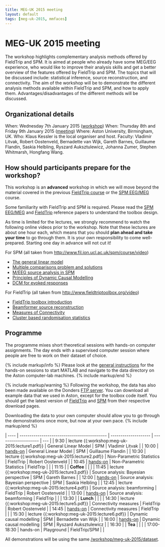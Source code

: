 ```yaml
---
title: MEG-UK 2015 meeting
layout: default
tags: [meg-uk-2015, mmfaces]
---
```


# MEG-UK 2015 meeting

The workshop highlights complementary analysis methods offered by FieldTrip and SPM. It is aimed at people who already have some MEG/EEG experience, who would like to improve their analysis skills and get a better overview of the features offered by FieldTrip and SPM. The topics that will be discussed include: statistical inference, source reconstruction, and connectivity. The aim of the workshop will be to demonstrate the different analysis methods available within FieldTrip and SPM, and how to apply them. Advantages/disadvantages of the different methods will be discussed.

## Organizational details

When: Wednesday 7th January 2015 ([workshop](http://www.aston.ac.uk/lhs/research/centres-facilities/brain-centre/meg-uk-2015/workshop))
When: Thursday 8th and Friday 9th January 2015 ([meeting](http://www.aston.ac.uk/lhs/research/centres-facilities/brain-centre/meg-uk-2015))
Where: Aston University, Birmingham, UK.
Who: Klaus Kessler is the local organiser and host.
Faculty: Vladimir Litvak, Robert Oostenveld, Bernadette van Wijk, Gareth Barnes, Guillaume Flandin, Saskia Helbling, Ryszard Auksztulewicz, Johanna Zumer, Stephen Whitmarsh, Hongfang Wang.

## How should participants prepare for the workshop?

This workshop is an **advanced** workshop in which we will move beyond the material covered in the previous [FieldTrip course](/workshop/birmingham) or the [SPM EEG/MEG](http://www.fil.ion.ucl.ac.uk/spm/course/slides14-meeg/) course.

Some familiarity with FieldTrip and SPM is required. Please read the [SPM EEG/MEG](http://www.hindawi.com/journals/cin/2011/852961) and [FieldTrip](http://www.hindawi.com/journals/cin/2011/156869/) reference papers to understand the toolbox design.  

As time is limited for the lectures, we strongly recommend to watch the following online videos prior to the workshop. Note that these lectures are about one hour each, which means that you should **plan ahead and take your time** to go through them. It is your own responsibility to come well-prepared. Starting one day in advance will not cut it!

For SPM (all taken from http://www.fil.ion.ucl.ac.uk/spm/course/video)

*  [The general linear model](http://www.fil.ion.ucl.ac.uk/spm/course/video/#MEEG_GLM)
*  [Multiple comparisons problem and solutions](http://www.fil.ion.ucl.ac.uk/spm/course/video/#MEEG_MCP)
*  [M/EEG source analysis in SPM](http://www.fil.ion.ucl.ac.uk/spm/course/video/#MEEG_Source)
*  [Principles of Dynamic Causal Modelling](http://www.fil.ion.ucl.ac.uk/spm/course/video/#MEEG_PrincipleDCM)
*  [DCM for evoked responses](http://www.fil.ion.ucl.ac.uk/spm/course/video/#MEEG_DCM_ERP)

For FieldTrip (all taken from http://www.fieldtriptoolbox.org/video)

*  [FieldTrip toolbox introduction](https://www.youtube.com/watch?v=zOxCqcYmIfA)
*  [Beamformer source reconstruction](https://www.youtube.com/watch?v=7eS11DtbIPw)
*  [Measures of Connectivity](https://www.youtube.com/watch?v=LKrxdrntWcQ)
*  [Cluster based randomisation statistics](https://www.youtube.com/watch?v=vOSfabsDUNg)

## Programme

The programme mixes short theoretical sessions with hands-on computer assignments. The day ends with a supervised computer session where people are free to work on their dataset of choice.

{% include markup/info %}
Please look at the [general instructions](/workshop/meg-uk-2015/general) for the hands-on sessions to start MATLAB and navigate to the data directory on the Aston computer-lab machines.
{% include markup/end %}

{% include markup/warning %}
Following the workshop, the data has also been made available on the Donders [FTP server](ftp://ftp.fieldtriptoolbox.org/pub/fieldtrip/example/meg-uk-2015). You can download all example data that we used in Aston, except for the toolbox code itself. You should get the latest version of [FieldTrip](/download) and [SPM](http://www.fil.ion.ucl.ac.uk/spm/software/download.html) from their respective download pages.

Downloading the data to your own computer should allow you to go through the demonstrations once more, but now at your own pace.
{% include markup/end %}

| ----        | --------------------------------------------                  | --------------------                  | --------------------  | ---                   |
| 9:30        | lecture {{:workshop:meg-uk-2015:lecture1.pdf}}                | General Linear Model                  | SPM                   | Vladimir Litvak       |
| 10:00       | [hands-on](/workshop/meg-uk-2015/spm_stats)                   | General Linear Model                  | SPM                   | Guillaume Flandin     |
| 10:30       | lecture {{:workshop:meg-uk-2015:lecture2.pdf}}                | Non-Parametric Statistics             | FieldTrip             | Robert Oostenveld     |
| 10:45       | [hands-on](/workshop/meg-uk-2015/fieldtrip-stats-demo)        | Non-Parametric Statistics             | FieldTrip             |                       |
| 11:15       |                                                               | **Coffee**                            |                       |                       |
| 11:45       | lecture {{:workshop:meg-uk-2015:lecture3.pdf}}                | Source analysis: Bayesian perspective | SPM                   | Gareth Barnes         |
| 12:00       | [hands-on](/workshop/meg-uk-2015/spm_source)                  | Source analysis: Bayesian perspective | SPM                   | Saskia Helbling       |
| 12:45       | lecture {{:workshop:meg-uk-2015:lecture4.pdf}}                | Source analysis: beamforming          | FieldTrip             | Robert Oostenveld     |
| 13:00       | [hands-on](/workshop/meg-uk-2015/fieldtrip-beamformer-demo)   | Source analysis: beamforming          | FieldTrip             |                       |
| 13:30       |                                                               | **Lunch**                             |                       |                       |
| 14:30       | lecture {{:workshop:meg-uk-2015:lecture5.pdf}}                | Connectivity measures                 | FieldTrip             | Robert Oostenveld     |
| 14:45       | [hands-on](/workshop/meg-uk-2015/fieldtrip-connectivity-demo) | Connectivity measures                 | FieldTrip             |                       |
| 15:30       | lecture {{:workshop:meg-uk-2015:lecture6.pdf}}                | Dynamic causal modelling              | SPM                   | Bernadette van Wijk   |
| 16:00       | [hands-on](/workshop/meg-uk-2015/dcm_tutorial)                | Dynamic causal modelling              | SPM                   | Ryszard Auksztulewicz |
| 16:30       |                                                               | **Tea**                               |                       |                       |
| 17:00-18:30 | hands-on                                                      | Playground                            | FieldTrip/SPM         |                       |

All demonstrations will be using the same [/workshop/meg-uk-2015/dataset](/workshop/meg-uk-2015/dataset).
